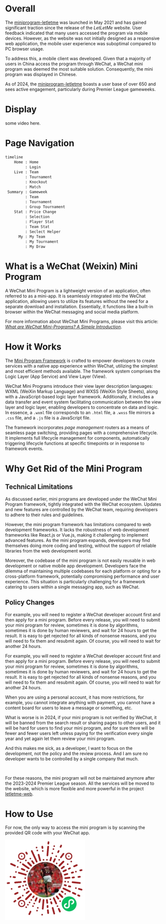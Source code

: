 # Overall
The [miniprogram-letletme](https://github.com/tonglam/miniprogram-letletme) was launched in May 2021 and has gained significant traction since the release of the _LetLetMe_ website. 
User feedback indicated that many users accessed the program via mobile devices. 
However, as the website was not initially designed as a responsive web application, the mobile user experience was suboptimal compared to PC browser usage.

To address this, a mobile client was developed. 
Given that a majority of users in China access the program through WeChat, a WeChat mini program was deemed the most suitable solution. 
Consequently, the mini program was displayed in Chinese.

As of 2024, the [miniprogram-letletme](https://github.com/tonglam/miniprogram-letletme) boasts a user base of over 650 and sees active engagement, particularly during Premier League gameweeks.

# Display
some video here.

# Page Navigation

```mermaid
timeline
    Home : Home
         : Login
    Live : Team
         : Tournament
         : Knockout
         : Match
 Summary : Gameweek
         : Team
         : Tournament
         : Group Tournament
    Stat : Price Change
         : Selection
         : Player Stat
         : Team Stat
         : Seclect Helper
      My : My Team
         : My Tournament
         : My Draw
```

# What is a WeChat (Weixin) Mini Program
A WeChat Mini Program is a lightweight version of an application, often referred to as a mini-app. 
It is seamlessly integrated into the WeChat application, 
allowing users to utilize its features without the need for a separate download and installation. 
Essentially, it functions like a built-in browser within the WeChat messaging and social media platform.

For more information about WeChat Mini Programs, please visit this article: [_What are WeChat Mini-Programs? A Simple Introduction_](https://walkthechat.com/wechat-mini-programs-simple-introduction/).

# How it Works
The [Mini Program Framework](https://developers.weixin.qq.com/miniprogram/en/dev/framework/MINA.html) is crafted to empower developers to create services with a native app experience within WeChat, utilizing the simplest and most efficient methods available. 
The framework system comprises the Logic Layer (App Service) and View Layer (View). 

WeChat Mini Programs introduce their view layer description languages: WXML (WeiXin Markup Language) and WXSS (WeiXin Style Sheets), 
along with a JavaScript-based logic layer framework. 
Additionally, it includes a data transfer and event system facilitating communication between the view layer and logic layer, 
enabling developers to concentrate on data and logic. 
In essence, a `.wxml` file corresponds to an `.html` file, 
a `.wxss` file mirrors a `.css` file, 
and a `.js` file is a JavaScript file.

The framework incorporates _page management_ routers as a means of seamless page switching, 
providing pages with a comprehensive lifecycle. 
It implements full lifecycle management for components, 
automatically triggering lifecycle functions at specific timepoints or in response to framework events.

# Why Get Rid of the Mini Program

## Technical Limitations
As discussed earlier, mini programs are developed under the WeChat Mini Program framework, tightly integrated with the WeChat ecosystem. 
Updates and new features are controlled by the WeChat team, requiring developers to adhere to their rules and guidelines.

However, the mini program framework has limitations compared to web development frameworks. 
It lacks the robustness of web development frameworks like React.js or Vue.js, making it challenging to implement advanced features. 
As the mini program expands, developers may find themselves doing more coding and testing, 
without the support of reliable libraries from the web development world.

Moreover, the codebase of the mini program is not easily reusable in web development or native mobile app development. 
Developers face the dilemma of maintaining multiple codebases for each platform or opting for a cross-platform framework, 
potentially compromising performance and user experience. 
This situation is particularly challenging for a framework catering to users within a single messaging app, such as WeChat.

## Policy Changes
For example, you will need to register a WeChat developer account first and then apply for a mini program. 
Before every release, you will need to submit your mini program for review, sometimes it is done by algorithms, 
sometimes it is done by human reviewers, and wait for 24 hours to get the result. 
It is easy to get rejected for all kinds of nonsense reasons, and you will need to fix them and resubmit again. 
Of course, you will need to wait for another 24 hours.

For example, you will need to register a WeChat developer account first and then apply for a mini program. 
Before every release, you will need to submit your mini program for review, sometimes it is done by algorithms, 
sometimes it is done by human reviewers, and wait for 24 hours to get the result. 
It is easy to get rejected for all kinds of nonsense reasons, and you will need to fix them and resubmit again. 
Of course, you will need to wait for another 24 hours.

When you are using a personal account, it has more restrictions, for example, 
you cannot integrate anything with payment, you cannot have a content board for users to leave a message or something, etc.

What is worse is in 2024, if your mini program is not verified by WeChat, it will be banned from the search result or sharing pages to other users, 
and it will be hard for users to find your mini program, 
and for sure there will be fewer and fewer users left unless paying for the verification every single year and yet again let them review your mini program.

And this makes me sick, as a developer, I want to focus on the development, not the policy and the review process. 
And I am sure no developer wants to be controlled by a single company that much.

<br>

For these reasons, the mini program will not be maintained anymore after the 2023-2024 Premier League season. 
All the services will be moved to the website, which is more flexible and more powerful in the project [letletme-web](https://github.com/tonglam/letletme-web).

# How to Use
For now, the only way to access the mini program is by scanning the provided QR code with your WeChat app.

![QR.jpg](miniprogram/images/QR.jpg)